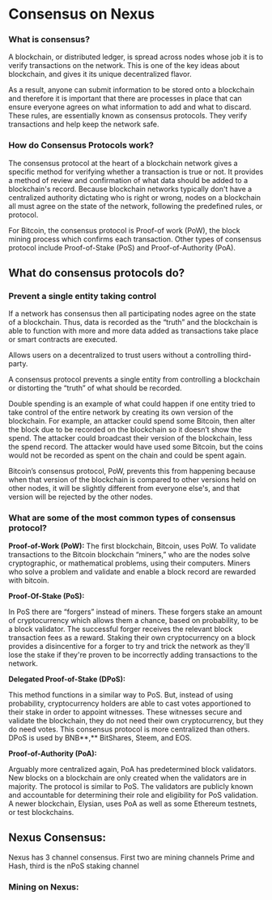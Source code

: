 # Consensus on Nexus

### What is consensus?

A blockchain, or distributed ledger, is spread across nodes whose job it is to verify transactions on the network. This is one of the key ideas about blockchain, and gives it its unique decentralized flavor.

As a result, anyone can submit information to be stored onto a blockchain and therefore it is important that there are processes in place that can ensure everyone agrees on what information to add and what to discard. These rules, are essentially known as consensus protocols. They verify transactions and help keep the network safe.&#x20;

### How do Consensus Protocols work?

The consensus protocol at the heart of a blockchain network gives a specific method for verifying whether a transaction is true or not. It provides a method of review and confirmation of what data should be added to a blockchain's record. Because blockchain networks typically don't have a centralized authority dictating who is right or wrong, nodes on a blockchain all must agree on the state of the network, following the predefined rules, or protocol.

For Bitcoin, the consensus protocol is Proof-of work (PoW), the block mining process which confirms each transaction. Other types of consensus protocol include Proof-of-Stake (PoS) and Proof-of-Authority (PoA).

## What do consensus protocols do?

### **Prevent a single entity taking control**

If a network has consensus then all participating nodes agree on the state of a blockchain. Thus, data is recorded as the “truth” and the blockchain is able to function with more and more data added as transactions take place or smart contracts are executed.

Allows users on a decentralized to trust users without a controlling third-party.&#x20;

A consensus protocol prevents a single entity from controlling a blockchain or distorting the “truth” of what should be recorded.

Double spending is an example of what could happen if one entity tried to take control of the entire network by creating its own version of the blockchain. For example, an attacker could spend some Bitcoin, then alter the block due to be recorded on the blockchain so it doesn’t show the spend. The attacker could broadcast their version of the blockchain, less the spend record. The attacker would have used some Bitcoin, but the coins would not be recorded as spent on the chain and could be spent again.

Bitcoin’s consensus protocol, PoW, prevents this from happening because when that version of the blockchain is compared to other versions held on other nodes, it will be slightly different from everyone else's, and that version will be rejected by the other nodes. &#x20;

### **What are some of the most common types of consensus protocol?**

**Proof-of-Work (PoW):** The first blockchain, Bitcoin, uses PoW. To validate transactions to the Bitcoin blockchain “miners,” who are the nodes solve cryptographic, or mathematical problems, using their computers. Miners who solve a problem and validate and enable a block record are rewarded with bitcoin.

**Proof-Of-Stake (PoS):**&#x20;

In PoS there are “forgers” instead of miners. These forgers stake an amount of cryptocurrency which allows them a chance, based on probability, to be a block validator. The successful forger receives the relevant block transaction fees as a reward. Staking their own cryptocurrency on a block provides a disincentive for a forger to try and trick the network as they'll lose the stake if they're proven to be incorrectly adding transactions to the network.&#x20;

**Delegated Proof-of-Stake (DPoS):**

This method functions in a similar way to PoS. But, instead of using probability, cryptocurrency holders are able to cast votes apportioned to their stake in order to appoint witnesses. These witnesses secure and validate the blockchain, they do not need their own cryptocurrency, but they do need votes.  This consensus protocol is more centralized than others. DPoS is used by BNB**,** BitShares, Steem, and EOS.

**Proof-of-Authority (PoA):**

Arguably more centralized again, PoA has predetermined block validators. New blocks on a blockchain are only created when the validators are in majority. The protocol is similar to PoS. The validators are publicly known and accountable for determining their role and eligibility for PoS validation. A newer blockchain, Elysian, uses PoA as well as some Ethereum testnets, or test blockchains.

## Nexus Consensus:

Nexus has 3 channel consensus. First two are mining channels Prime and Hash, third is the nPoS staking channel

### Mining on Nexus:
